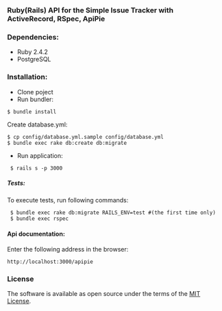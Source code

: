 ### Ruby(Rails) API for the Simple Issue Tracker with ActiveRecord, RSpec, ApiPie

### Dependencies:
- Ruby 2.4.2
- PostgreSQL

### Installation:
   - Clone poject
   - Run bundler:

   ```shell
   $ bundle install
   ```
   Create database.yml:
   ```shell
   $ cp config/database.yml.sample config/database.yml
   $ bundle exec rake db:create db:migrate
   ```
   - Run application:
   ```shell
    $ rails s -p 3000
   ```
   
   ##### Tests:

   To execute tests, run following commands:

   ```shell
    $ bundle exec rake db:migrate RAILS_ENV=test #(the first time only)
    $ bundle exec rspec
   ```
   
   #### Api documentation:
   Enter the following address in the browser:
   
   ```
   http://localhost:3000/apipie
   ```
   
### License

The software is available as open source under the terms of the [MIT License](http://opensource.org/licenses/MIT).
